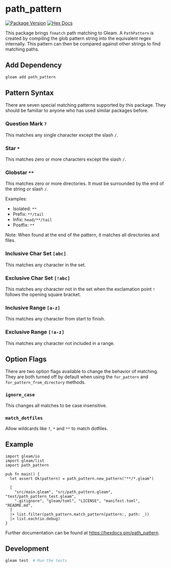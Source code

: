 # path_pattern

[![Package Version](https://img.shields.io/hexpm/v/path_pattern)](https://hex.pm/packages/path_pattern)
[![Hex Docs](https://img.shields.io/badge/hex-docs-ffaff3)](https://hexdocs.pm/path_pattern/)

This package brings `fnmatch` path matching to Gleam. A `PathPattern` is created by compiling the glob pattern string into the equivalent regex internally. This pattern can then be compared against other strings to find matching paths.

## Add Dependency

```sh
gleam add path_pattern
```

## Pattern Syntax

There are seven special matching patterns supported by this package. They should be familiar to anyone who has used similar packages before.

### Question Mark `?`

This matches any single character except the slash `/`.

### Star `*`

This matches zero or more characters except the slash `/`.

### Globstar `**`

This matches zero or more directories. It must be surrounded by the end of the string or slash `/`.

Examples:
- Isolated: `**`
- Prefix: `**/tail`
- Infix: `head/**/tail`
- Postfix: `**`

Note: When found at the end of the pattern, it matches all directories and files.

### Inclusive Char Set `[abc]`

This matches any character in the set.

### Exclusive Char Set `[!abc]`

This matches any character not in the set when the exclamation point `!` follows the opening square bracket.

### Inclusive Range `[a-z]`

This matches any character from start to finish.

### Exclusive Range `[!a-z]`

This matches any character not included in a range.

## Option Flags

There are two option flags available to change the behavior of matching. They are both turned off by default when using the `for_pattern` and `for_pattern_from_directory` methods.

### `ignore_case`

This changes all matches to be case insensitive.

### `match_dotfiles`

Allow wildcards like `?`, `*` and `**` to match dotfiles.

## Example

```gleam
import gleam/io
import gleam/list
import path_pattern

pub fn main() {
  let assert Ok(pattern) = path_pattern.new_pattern("**/*.gleam")

  [
    "src/main.gleam", "src/path_pattern.gleam", "test/path_pattern_test.gleam",
    ".gitignore", "gleam/toml", "LICENSE", "manifest.toml", "README.md",
  ]
  |> list.filter(path_pattern.match_pattern(pattern:, path: _))
  |> list.each(io.debug)
}
```

Further documentation can be found at <https://hexdocs.pm/path_pattern>.

## Development

```sh
gleam test  # Run the tests
```
